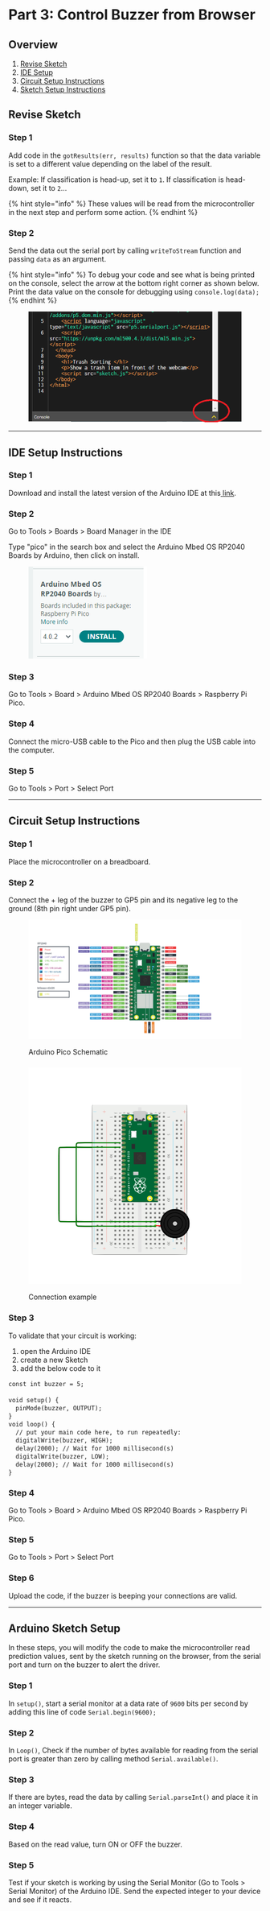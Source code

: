 # Part 3: Control Buzzer from Browser

## Overview

1. [Revise Sketch](part-3-control-buzzer-from-browser.md#revise-sketch)&#x20;
2. [IDE Setup](part-3-control-buzzer-from-browser.md#ide-setup-instructions)&#x20;
3. [Circuit Setup Instructions](part-3-control-buzzer-from-browser.md#circuit-setup-instructions) &#x20;
4. [Sketch Setup Instructions](part-3-control-buzzer-from-browser.md#sketch-setup-instructions)&#x20;

## Revise Sketch&#x20;

### Step 1

Add code in the `gotResults(err, results)` function so that the data variable is set to a different value depending on the label of the result.&#x20;

Example: If classification is head-up, set it to `1`. If classification is head-down, set it to `2`… &#x20;

{% hint style="info" %}
These values will be read from the microcontroller in the next step and perform some action.
{% endhint %}

### Step 2

Send the data out the serial port by calling `writeToStream` function and passing `data` as an argument. &#x20;

{% hint style="info" %}
To debug your code and see what is being printed on the console, select the arrow at the bottom right corner as shown below. Print the data value on the console for debugging using `console.log(data);`&#x20;
{% endhint %}

<figure><img src="../.gitbook/assets/Step 3 - pic 1.png" alt=""><figcaption></figcaption></figure>

***

## IDE Setup Instructions&#x20;

### Step 1

Download and install the latest version of the Arduino IDE at this[ ](https://support.arduino.cc/hc/en-us/articles/360019833020-Download-and-install-Arduino-IDE)[link](https://support.arduino.cc/hc/en-us/articles/360019833020-Download-and-install-Arduino-IDE). &#x20;

### Step 2

Go to Tools > Boards > Board Manager in the IDE &#x20;

Type "pico" in the search box and select the Arduino Mbed OS RP2040 Boards by Arduino, then click on install. &#x20;

<figure><img src="../.gitbook/assets/Step 3 - IDE Setup.png" alt=""><figcaption></figcaption></figure>

### Step 3

Go to Tools > Board > Arduino Mbed OS RP2040 Boards > Raspberry Pi Pico. &#x20;

### Step 4

Connect the micro-USB cable to the Pico and then plug the USB cable into the computer. &#x20;

### Step 5

Go to Tools > Port > Select Port &#x20;

***

## Circuit Setup Instructions&#x20;

### Step 1

Place the microcontroller on a breadboard. &#x20;

### Step 2

Connect the + leg of the buzzer to GP5 pin and its negative leg to the ground (8th pin right under GP5 pin). &#x20;

<figure><img src="../.gitbook/assets/pinout.png" alt=""><figcaption><p>Arduino Pico Schematic</p></figcaption></figure>

###

<figure><img src="../.gitbook/assets/picoDiagram.png" alt="" width="526"><figcaption><p>Connection example</p></figcaption></figure>

### Step 3

To validate that your circuit is working:&#x20;

1. open the Arduino IDE&#x20;
2. create a new Sketch&#x20;
3. add the below code to it&#x20;

```arduino
const int buzzer = 5;
 
void setup() {  
  pinMode(buzzer, OUTPUT);  
}  
void loop() {  
  // put your main code here, to run repeatedly:  
  digitalWrite(buzzer, HIGH);  
  delay(2000); // Wait for 1000 millisecond(s)  
  digitalWrite(buzzer, LOW);  
  delay(2000); // Wait for 1000 millisecond(s)  
}  
```

### Step 4

Go to Tools > Board > Arduino Mbed OS RP2040 Boards > Raspberry Pi Pico. &#x20;

### Step 5

Go to Tools > Port > Select Port &#x20;

### Step 6

Upload the code, if the buzzer is beeping your connections are valid. &#x20;



***

## Arduino Sketch Setup&#x20;

In these steps, you will modify the code to make the microcontroller read prediction values, sent by the sketch running on the browser, from the serial port and turn on the buzzer to alert the driver. &#x20;

### Step 1

In `setup()`, start a serial monitor at a data rate of `9600` bits per second by adding this line of code `Serial.begin(9600);` &#x20;

### Step 2

In `Loop()`, Check if the number of bytes available for reading from the serial port is greater than zero by calling method `Serial.available()`. &#x20;

### Step 3

If there are bytes, read the data by calling `Serial.parseInt()` and place it in an integer variable. &#x20;

### Step 4

Based on the read value, turn ON or OFF the buzzer. &#x20;

### Step 5

Test if your sketch is working by using the Serial Monitor (Go to Tools > Serial Monitor) of the Arduino IDE. Send the expected integer to your device and see if it reacts.&#x20;



